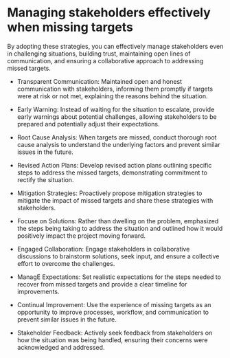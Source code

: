 
# Managing stakeholders effectively  when missing targets
 By adopting these strategies, you can effectively manage stakeholders even in challenging situations, building trust, maintaining open lines of communication, and ensuring a collaborative approach to addressing missed targets. 

- Transparent Communication: Maintained open and honest communication with stakeholders, informing them promptly if targets were at risk or not met, explaining the reasons behind the situation.

- Early Warning: Instead of waiting for the situation to escalate, provide early warnings about potential challenges, allowing stakeholders to be prepared and potentially adjust their expectations.

- Root Cause Analysis: When targets are missed, conduct thorough root cause analysis to understand the underlying factors and prevent similar issues in the future.

- Revised Action Plans: Develop revised action plans outlining specific steps to address the missed targets, demonstrating commitment to rectify the situation.

- Mitigation Strategies: Proactively propose mitigation strategies to mitigate the impact of missed targets and share these strategies with stakeholders.

- Focuse on Solutions: Rather than dwelling on the problem, emphasized the steps being taking to address the situation and outlined how it would positively impact the project moving forward.

- Engaged Collaboration: Engage stakeholders in collaborative discussions to brainstorm solutions, seek input, and ensure a collective effort to overcome the challenges.

- ManagE Expectations: Set realistic expectations for the steps needed to recover from missed targets and provide a clear timeline for improvements.

- Continual Improvement: Use the experience of missing targets as an opportunity to improve processes, workflow, and communication to prevent similar issues in the future.

- Stakeholder Feedback: Actively seek feedback from stakeholders on how the situation was being handled, ensuring their concerns were acknowledged and addressed.
